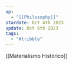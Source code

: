 ```yaml
---
up:
  - "[[Philosophy]]"
stardate: Oct 4th 2023
update: Oct 6th 2023
tags:
  - "#tribble"
---
```


[[Materialismo Histórico]]
